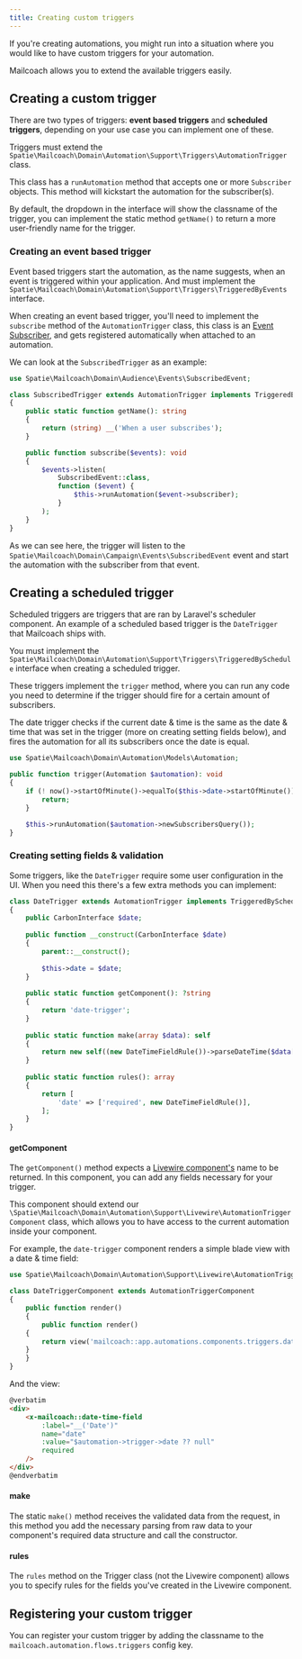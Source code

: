 ```yaml
---
title: Creating custom triggers
---
```


If you're creating automations, you might run into a situation where you would like to have custom triggers for your automation.

Mailcoach allows you to extend the available triggers easily.

## Creating a custom trigger

There are two types of triggers: **event based triggers** and **scheduled triggers**, depending on your use case you can implement one of these.

Triggers must extend the `Spatie\Mailcoach\Domain\Automation\Support\Triggers\AutomationTrigger` class.

This class has a `runAutomation` method that accepts one or more `Subscriber` objects. This method will kickstart the automation for the subscriber(s).

By default, the dropdown in the interface will show the classname of the trigger, you can implement the static method `getName()` to return a more user-friendly name for the trigger.

### Creating an event based trigger

Event based triggers start the automation, as the name suggests, when an event is triggered within your application. And must implement the `Spatie\Mailcoach\Domain\Automation\Support\Triggers\TriggeredByEvents` interface.

When creating an event based trigger, you'll need to implement the `subscribe` method of the `AutomationTrigger` class, this class is an [Event Subscriber](https://laravel.com/docs/master/events#event-subscribers), and gets registered automatically when attached to an automation.

We can look at the `SubscribedTrigger` as an example:

```php
use Spatie\Mailcoach\Domain\Audience\Events\SubscribedEvent;

class SubscribedTrigger extends AutomationTrigger implements TriggeredByEvents
{
    public static function getName(): string
    {
        return (string) __('When a user subscribes');
    }

    public function subscribe($events): void
    {
        $events->listen(
            SubscribedEvent::class,
            function ($event) {
                $this->runAutomation($event->subscriber);
            }
        );
    }
}
```

As we can see here, the trigger will listen to the `Spatie\Mailcoach\Domain\Campaign\Events\SubscribedEvent` event and start the automation with the subscriber from that event.

## Creating a scheduled trigger

Scheduled triggers are triggers that are ran by Laravel's scheduler component. An example of a scheduled based trigger is the `DateTrigger` that Mailcoach ships with.

You must implement the `Spatie\Mailcoach\Domain\Automation\Support\Triggers\TriggeredBySchedule` interface when creating a scheduled trigger.

These triggers implement the `trigger` method, where you can run any code you need to determine if the trigger should fire for a certain amount of subscribers.

The date trigger checks if the current date & time is the same as the date & time that was set in the trigger (more on creating setting fields below), and fires the automation for all its subscribers once the date is equal.

```php
use Spatie\Mailcoach\Domain\Automation\Models\Automation;

public function trigger(Automation $automation): void
{
    if (! now()->startOfMinute()->equalTo($this->date->startOfMinute())) {
        return;
    }

    $this->runAutomation($automation->newSubscribersQuery());
}
```

### Creating setting fields & validation

Some triggers, like the `DateTrigger` require some user configuration in the UI. When you need this there's a few extra methods you can implement:

```php
class DateTrigger extends AutomationTrigger implements TriggeredBySchedule
{
    public CarbonInterface $date;
    
    public function __construct(CarbonInterface $date)
    {
        parent::__construct();
    
        $this->date = $date;
    }
        
    public static function getComponent(): ?string
    {
        return 'date-trigger';
    }
    
    public static function make(array $data): self
    {
        return new self((new DateTimeFieldRule())->parseDateTime($data['date']));
    }
    
    public static function rules(): array
    {
        return [
            'date' => ['required', new DateTimeFieldRule()],
        ];
    }
}
```

#### getComponent

The `getComponent()` method expects a [Livewire component's](https://laravel-livewire.com/docs/2.x/making-components) name to be returned. In this component, you can add any fields necessary for your trigger. 

This component should extend our `\Spatie\Mailcoach\Domain\Automation\Support\Livewire\AutomationTriggerComponent` class, which allows you to have access to the current automation inside your component.

For example, the `date-trigger` component renders a simple blade view with a date & time field:

```php
use Spatie\Mailcoach\Domain\Automation\Support\Livewire\AutomationTriggerComponent;

class DateTriggerComponent extends AutomationTriggerComponent
{
    public function render()
    {
        public function render()
    {
        return view('mailcoach::app.automations.components.triggers.dateTrigger');
    }
    }
}
```

And the view:

```html
@verbatim
<div>
    <x-mailcoach::date-time-field
        :label="__('Date')"
        name="date"
        :value="$automation->trigger->date ?? null"
        required
    />
</div>
@endverbatim
```

#### make

The static `make()` method receives the validated data from the request, in this method you add the necessary parsing from raw data to your component's required data structure and call the constructor.

#### rules

The `rules` method on the Trigger class (not the Livewire component) allows you to specify rules for the fields you've created in the Livewire component.

## Registering your custom trigger

You can register your custom trigger by adding the classname to the `mailcoach.automation.flows.triggers` config key.
